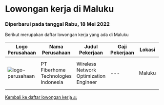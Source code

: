 
  # Lowongan kerja di Maluku

  ### Diperbarui pada tanggal Rabu, 18 Mei 2022

  Berikut merupakan daftar lowongan kerja yang ada di Maluku

  |Logo Perusahaan | Nama Perusahaan | Judul Pekerjaan | Gaji Pekerjaan | Lokasi | Deskripsi | Tanggal diunggah | Pranala |
  | -------------- | --------------- | --------------- | --------- | --------- | -------------- | ------- | ----------- |
  |![logo-perusahaan](https://image-service-cdn.seek.com.au/75a0e137cbbbb6119c508c6dc1464d0ff9ef547b/ee4dce1061f3f616224767ad58cb2fc751b8d2dc)|PT Fiberhome Technologies Indonesia|Wireless Network Optimization Engineer|---|Maluku|Job Responsibility:1. Responsible for SSV test.2. Responsible  for outputting SSV report.3. Coordinate with wireless problem analysis and test.Job...|Selasa, 10 Mei 2022|https://www.jobstreet.co.id/id/job/wireless-network-optimization-engineer-3876910?token=0~79d944d3-01ea-4562-859a-b78ae1db515a&sectionRank=1&jobId=jobstreet-id-job-3876910|


  [Kembali ke daftar lowongan kerja 🔙](../README.md#daftar-lowongan-kerja)
  